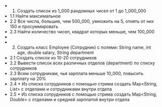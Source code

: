    * 1. Создать список из 1_000 рандомных чисел от 1 до 1_000_000 
   * 1.1 Найти максимальное
   * 2.2 Все числа, большие, чем 500_000, умножить на 5, отнять от них 150 и просуммировать
   * 2.3 Найти количество чисел, квадрат которых меньше, чем 100_000
   * 
   * 2. Создать класс Employee (Сотрудник) с полями: String name, int age, double salary, String department
   * 2.1 Создать список из 10-20 сотрудников
   * 2.2 Вывести список всех различных отделов (department) по списку сотрудников
   * 2.3 Всем сотрудникам, чья зарплата меньше 10_000, повысить зарплату на 20%
   * 2.4 * Из списка сотрудников с помощью стрима создать Map<String, List<Employee>> с отделами и сотрудниками внутри отдела
   * 2.5 * Из списка сотрудников с помощью стрима создать Map<String, Double> с отделами и средней зарплатой внутри отдела